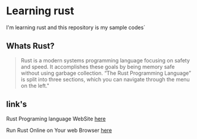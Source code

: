 # Learning rust

I'm learning rust and this repository is my sample codes`

## Whats Rust?

> Rust is a modern systems programming language focusing on safety and speed.
> It accomplishes these goals by being memory safe without using garbage collection.
> “The Rust Programming Language” is split into three sections, which you can navigate through the menu on the left."

## link's

Rust Programing language WebSite [here](https://rust-lang.org)

Run Rust Online on Your web Browser [here](https://play.rust-lang.org/)